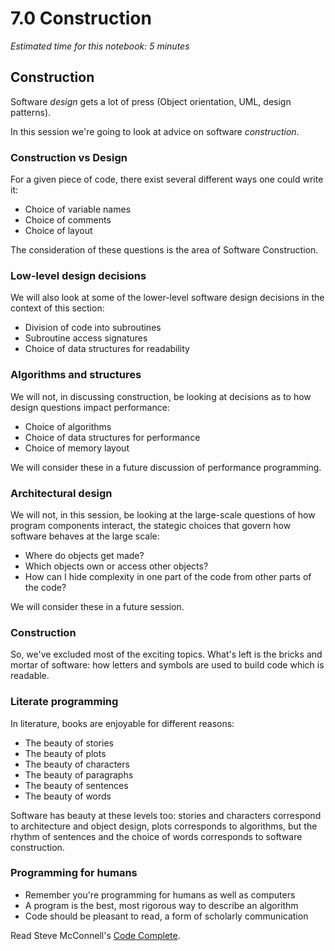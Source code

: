 # 7.0 Construction

*Estimated time for this notebook: 5 minutes*

## Construction


Software *design* gets a lot of press (Object orientation, UML, design patterns).

In this session we're going to look at advice on software *construction*.


### Construction vs Design


For a given piece of code, there exist several different ways one could write it:

* Choice of variable names
* Choice of comments
* Choice of layout

The consideration of these questions is the area of Software Construction.


### Low-level design decisions


We will also look at some of the lower-level software design decisions in the context of this section:

* Division of code into subroutines
* Subroutine access signatures
* Choice of data structures for readability


### Algorithms and structures


We will not, in discussing construction, be looking at decisions as to how design questions impact performance:

* Choice of algorithms
* Choice of data structures for performance
* Choice of memory layout

We will consider these in a future discussion of performance programming.


### Architectural design


We will not, in this session, be looking at the large-scale questions of how program components interact,
the stategic choices that govern how software behaves at the large scale:

* Where do objects get made?
* Which objects own or access other objects?
* How can I hide complexity in one part of the code from other parts of the code?

We will consider these in a future session.


### Construction


So, we've excluded most of the exciting topics. What's left is the bricks and mortar of software:
how letters and symbols are used to build code which is readable.


### Literate programming


In literature, books are enjoyable for different reasons:

* The beauty of stories
* The beauty of plots
* The beauty of characters
* The beauty of paragraphs
* The beauty of sentences
* The beauty of words

Software has beauty at these levels too: stories and characters correspond to architecture and object design,
plots corresponds to algorithms, but the rhythm of sentences and the choice of words corresponds
to software construction.


### Programming for humans


* Remember you're programming for humans as well as computers
* A program is the best, most rigorous way to describe an algorithm
* Code should be pleasant to read, a form of scholarly communication

Read Steve McConnell's [Code Complete](https://en.wikipedia.org/wiki/Code_Complete).
